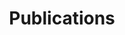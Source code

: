 ---
#Delimiter files are used to separate the list of documentation pages into sections.
title: "Publications"
type: delimiter
weight: 9 # Change this weight to change order of sections
sitemapExclude: True
---
